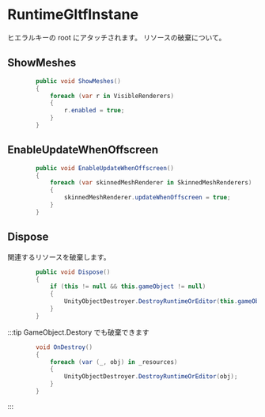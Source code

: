 # RuntimeGltfInstane

ヒエラルキーの root にアタッチされます。
リソースの破棄について。

## ShowMeshes

```cs
        public void ShowMeshes()
        {
            foreach (var r in VisibleRenderers)
            {
                r.enabled = true;
            }
        }
```

## EnableUpdateWhenOffscreen

```cs
        public void EnableUpdateWhenOffscreen()
        {
            foreach (var skinnedMeshRenderer in SkinnedMeshRenderers)
            {
                skinnedMeshRenderer.updateWhenOffscreen = true;
            }
        }
```

## Dispose

関連するリソースを破棄します。

```cs
        public void Dispose()
        {
            if (this != null && this.gameObject != null)
            {
                UnityObjectDestroyer.DestroyRuntimeOrEditor(this.gameObject);
            }
        }
```

:::tip GameObject.Destory でも破棄できます

```cs
        void OnDestroy()
        {
            foreach (var (_, obj) in _resources)
            {
                UnityObjectDestroyer.DestroyRuntimeOrEditor(obj);
            }
        }
```

:::
